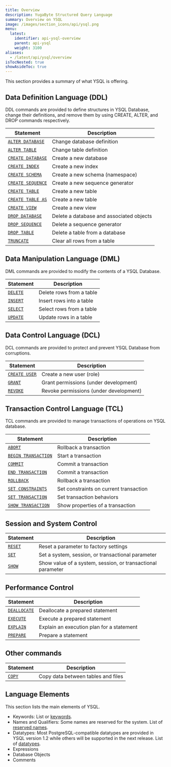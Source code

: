 ```yaml
---
title: Overview
description: YugaByte Structured Query Language
summary: Overview on YSQL
image: /images/section_icons/api/ysql.png
menu:
  latest:
    identifier: api-ysql-overview
    parent: api-ysql
    weight: 3100
aliases:
  - /latest/api/ysql/overview
isTocNested: true
showAsideToc: true
---
```


This section provides a summary of what YSQL is offering.

## Data Definition Language (DDL)
DDL commands are provided to define structures in YSQL Database, change their definitions, and remove them by using CREATE, ALTER, and DROP commands respectively.

| Statement | Description |
|-----------|-------------|
| [`ALTER DATABASE`](../commands/ddl_alter_db) | Change database definition |
| [`ALTER TABLE`](../commands/ddl_alter_table) | Change table definition |
| [`CREATE DATABASE`](../commands/ddl_create_database) | Create a new database |
| [`CREATE INDEX`](../commands/ddl_create_index) | Create a new index |
| [`CREATE SCHEMA`](../commands/ddl_create_schema) | Create a new schema (namespace) |
| [`CREATE SEQUENCE`](../commands/ddl_create_sequence) | Create a new sequence generator |
| [`CREATE TABLE`](../commands/ddl_create_table) | Create a new table |
| [`CREATE TABLE AS`](../commands/ddl_create_table_as) | Create a new table |
| [`CREATE VIEW`](../commands/ddl_create_view) | Create a new view |
| [`DROP DATABASE`](../commands/ddl_drop_database) | Delete a database and associated objects |
| [`DROP SEQUENCE`](../commands/ddl_drop_sequence) | Delete a sequence generator |
| [`DROP TABLE`](../commands/ddl_drop_table) | Delete a table from a database |
| [`TRUNCATE`](../commands/ddl_truncate) | Clear all rows from a table |

## Data Manipulation Language (DML)
DML commands are provided to modify the contents of a YSQL Database.

| Statement | Description |
|-----------|-------------|
| [`DELETE`](../commands/dml_delete) | Delete rows from a table |
| [`INSERT`](../commands/dml_insert) | Insert rows into a table |
| [`SELECT`](../commands/dml_select) | Select rows from a table |
| [`UPDATE`](../commands/dml_update) | Update rows in a table |

## Data Control Language (DCL)
DCL commands are provided to protect and prevent YSQL Database from corruptions.

| Statement | Description |
|-----------|-------------|
| [`CREATE USER`](../commands/dcl_create_user) | Create a new user (role) |
| [`GRANT`](../commands/dcl_grant) | Grant permissions (under development) |
| [`REVOKE`](../commands/dcl_revoke) | Revoke permissions (under development) |

## Transaction Control Language (TCL)
TCL commands are provided to manage transactions of operations on YSQL database.

| Statement | Description |
|-----------|-------------|
| [`ABORT`](../commands/txn_abort) | Rollback a transaction |
| [`BEGIN TRANSACTION`](../commands/txn_begin) | Start a transaction |
| [`COMMIT`](../commands/txn_commit) | Commit a transaction |
| [`END TRANSACTION`](../commands/txn_end) | Commit a transaction |
| [`ROLLBACK`](../commands/txn_rollback) | Rollback a transaction |
| [`SET CONSTRAINTS`](../commands/txn_set_constraints) | Set constraints on current transaction|
| [`SET TRANSACTION`](../commands/txn_set) | Set transaction behaviors |
| [`SHOW TRANSACTION`](../commands/txn_show) | Show properties of a transaction |

## Session and System Control

| Statement | Description |
|-----------|-------------|
| [`RESET`](../commands/cmd_reset) | Reset a parameter to factory settings |
| [`SET`](../commands/cmd_set) | Set a system, session, or transactional parameter |
| [`SHOW`](../commands/cmd_show) | Show value of a system, session, or transactional parameter |

## Performance Control

| Statement | Description |
|-----------|-------------|
| [`DEALLOCATE`](../commands/perf_deallocate) | Deallocate a prepared statement |
| [`EXECUTE`](../commands/perf_execute) | Execute a prepared statement |
| [`EXPLAIN`](../commands/perf_explain) | Explain an execution plan for a statement |
| [`PREPARE`](../commands/perf_prepare) | Prepare a statement |

## Other commands
| Statement | Description |
|-----------|-------------|
| [`COPY`](../commands/cmd_copy) | Copy data between tables and files |

## Language Elements
This section lists the main elements of YSQL.

- Keywords: List or [keywords](../keywords).
- Names and Qualifiers: Some names are reserved for the system. List of [reserved names](../reserved_names).
- Datatypes: Most PostgreSQL-compatible datatypes are provided in YSQL version 1.2 while others will be supported in the next release. List of [datatypes](../datatypes).
- Expressions
- Database Objects
- Comments
